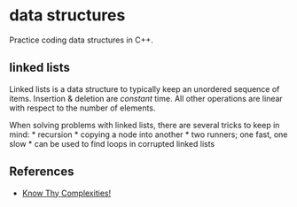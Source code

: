 # data structures
Practice coding data structures in C++.

## linked lists
Linked lists is a data structure to typically keep an unordered sequence of
items. Insertion & deletion are *constant* time. All other operations are linear
with respect to the number of elements.

When solving problems with linked lists, there are several tricks to keep in
mind:
    * recursion
    * copying a node into another
    * two runners; one fast, one slow
        * can be used to find loops in corrupted linked lists


## References
* [Know Thy Complexities!](http://bigocheatsheet.com)
